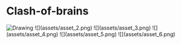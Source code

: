 # Clash-of-brains

<img src="drawing.jpg" alt="Drawing" style="width: 200px;"/>
![](assets/asset_2.png)
![](assets/asset_3.png)
![](assets/asset_4.png)
![](assets/asset_5.png)
![](assets/asset_6.png)
